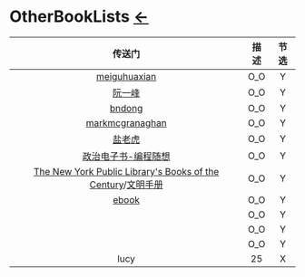 # OtherBookLists  [←](index.md)

| 传送门 | 描述 | 节选 |
|:---:|:---:|:---:|
| [meiguhuaxian](https://www.cnblogs.com/meiguhuaxian/p/11641423.html) | O_O | Y |
| [阮一峰](https://github.com/ruanyf/reading-list#%E7%A7%91%E5%AD%A6) | O_O | Y |
| [bndong](https://www.cnblogs.com/bndong/p/10300036.html) | O_O | Y |
| [markmcgranaghan](https://markmcgranaghan.com/books) | O_O | Y |
| [盐老虎](https://salttiger.com/archives/) | O_O | Y |
| [政治电子书-编程随想](https://github.com/programthink/books) | O_O | Y |
| [The New York Public Library's Books of the Century](https://www.nypl.org/voices/print-publications/books-of-the-century)/[文明手册](https://medium.com/the-long-now-foundation/tim-oreilly-s-book-list-for-the-manual-for-civilization-69598baf562f) | O_O | Y |
| [ebook](https://www.cnblogs.com/yasepix/p/12431379.html) | O_O | Y |
| []() | O_O | Y |
| []() | O_O | Y |
| []() | O_O | Y |
| lucy | 25 | X |


